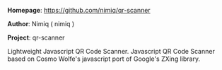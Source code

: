 **Homepage**: https://github.com/nimiq/qr-scanner

**Author**: Nimiq ( nimiq )

**Project**: qr-scanner

Lightweight Javascript QR Code Scanner. Javascript QR Code Scanner based on Cosmo Wolfe's javascript port of Google's ZXing library.

